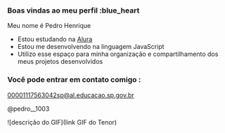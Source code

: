 ### Boas vindas ao meu perfil :blue_heart

Meu nome é Pedro Henrique

- Estou estudando na [Alura](https://www.alura.com.br)
- Estou me desenvolvendo na linguagem JavaScript
- Utilizo esse espaço para minha organização e compartilhamento dos meus projetos desenvolvidos

### Você pode entrar em contato comigo : 

00001117563042sp@al.educacao.sp.gov.br

@pedro__1003

![descrição do GIF](link GIF do Tenor)
